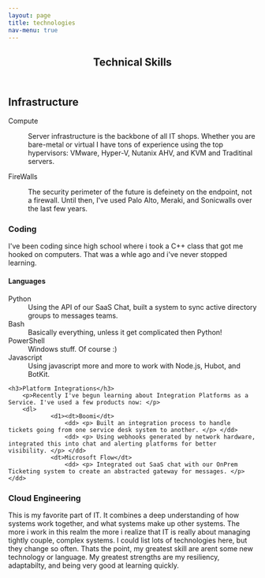 ```yaml
---
layout: page
title: technologies
nav-menu: true
---
```


<!-- Main -->
<div id="main" class="alt">

<!-- One -->
<section id="one">
	<div class="inner">
		<header class="major">
			<h1>Technical Skills</h1>
		</header>

<!-- Content -->
<h2 id="content">Infrastructure</h2>
<p>
    <dl>
        <dt>Compute</dt>
        <dd>
             <p>Server infrastructure is the backbone of all IT shops. Whether you are 
                 bare-metal or virtual I have tons of experience using the top hypervisors: 
                 VMware, Hyper-V, Nutanix AHV, and KVM and Traditinal servers.  </p>
        </dd>
        <dt>FireWalls</dt>
        <dd>
            <p>The security perimeter of the future is defeinety on the endpoint, 
                not a firewall. Until then, I've used Palo Alto, Meraki, and 
                Sonicwalls over the last few years. </p>
        </dd>
    </dl>

</p>
<h3>Coding</h3>
            <p>I've been coding since high school where i took a C++ class that got me hooked on computers. That was a whle ago and i've never stopped learning.</p>
                <dl>
                    <h4>Languages</h4>
                    <dt>Python</dt>
                        <dd>Using the API of our SaaS Chat, built a system to sync active directory groups to messages teams.</dd>
                    <dt>Bash</dt>
                        <dd>Basically everything, unless it get complicated then Python!</dt>
                    <dt>PowerShell</dt>
                        <dd>Windows stuff. Of course :)</dd>
                    <dt>Javascript</dt>
                        <dd>Using javascript more and more to work with Node.js, Hubot, and  BotKit. </dd>
  
	<h3>Platform Integrations</h3>
		<p>Recently I've begun learning about Integration Platforms as a Service. I've used a few products now: </p>
        <dl>
                <d1><dt>Boomi</dt>
                    <dd> <p> Built an integration process to handle tickets going from one service desk system to another. </p> </dd>
                    <dd> <p> Using webhooks generated by network hardware, integrated this into chat and alerting platforms for better visibility. </p> </dd>
                <dt>Microsoft Flow</dt>
                    <dd> <p> Integrated out SaaS chat with our OnPrem Ticketing system to create an abstracted gateway for messages. </p> </dd>
<h3>Cloud Engineering</h3>
		<p>This is my favorite part of IT. It combines a deep understanding of how systems work together, 
        and what systems make up other systems. The more i work in this realm the more i realize that
        IT is really about managing tightly couple, complex systems. I could list lots of technologies
        here, but they change so often. Thats the point, my greatest skill are arent some new technology 
        or language. My greatest strengths are my resiliency, adaptabilty, and being very good at learning quickly. 
        </p>
